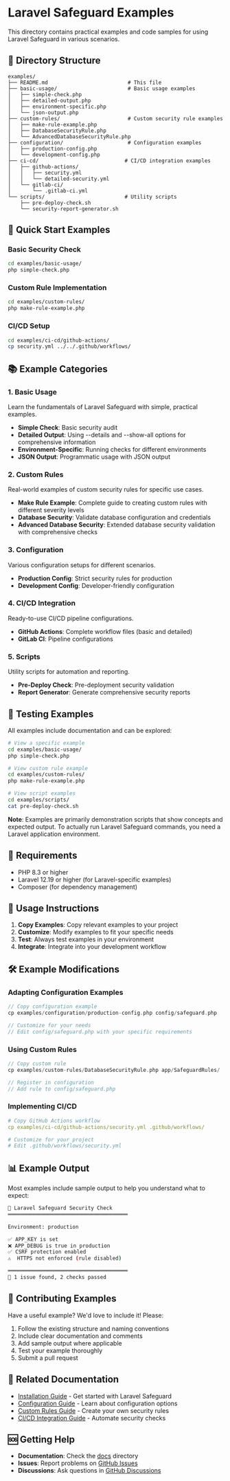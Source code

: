 # Laravel Safeguard Examples

This directory contains practical examples and code samples for using Laravel Safeguard in various scenarios.

## 📁 Directory Structure

```
examples/
├── README.md                          # This file
├── basic-usage/                       # Basic usage examples
│   ├── simple-check.php
│   ├── detailed-output.php
│   ├── environment-specific.php
│   └── json-output.php
├── custom-rules/                      # Custom security rule examples
│   ├── make-rule-example.php
│   ├── DatabaseSecurityRule.php
│   └── AdvancedDatabaseSecurityRule.php
├── configuration/                     # Configuration examples
│   ├── production-config.php
│   └── development-config.php
├── ci-cd/                            # CI/CD integration examples
│   ├── github-actions/
│   │   ├── security.yml
│   │   └── detailed-security.yml
│   └── gitlab-ci/
│       └── .gitlab-ci.yml
└── scripts/                          # Utility scripts
    ├── pre-deploy-check.sh
    └── security-report-generator.sh
```

## 🚀 Quick Start Examples

### Basic Security Check
```bash
cd examples/basic-usage/
php simple-check.php
```

### Custom Rule Implementation
```bash
cd examples/custom-rules/
php make-rule-example.php
```

### CI/CD Setup
```bash
cd examples/ci-cd/github-actions/
cp security.yml ../../.github/workflows/
```

## 📚 Example Categories

### 1. Basic Usage
Learn the fundamentals of Laravel Safeguard with simple, practical examples.

- **Simple Check**: Basic security audit
- **Detailed Output**: Using --details and --show-all options for comprehensive information
- **Environment-Specific**: Running checks for different environments
- **JSON Output**: Programmatic usage with JSON output

### 2. Custom Rules
Real-world examples of custom security rules for specific use cases.

- **Make Rule Example**: Complete guide to creating custom rules with different severity levels
- **Database Security**: Validate database configuration and credentials
- **Advanced Database Security**: Extended database security validation with comprehensive checks

### 3. Configuration
Various configuration setups for different scenarios.

- **Production Config**: Strict security rules for production
- **Development Config**: Developer-friendly configuration

### 4. CI/CD Integration
Ready-to-use CI/CD pipeline configurations.

- **GitHub Actions**: Complete workflow files (basic and detailed)
- **GitLab CI**: Pipeline configurations

### 5. Scripts
Utility scripts for automation and reporting.

- **Pre-Deploy Check**: Pre-deployment security validation
- **Report Generator**: Generate comprehensive security reports

## 🧪 Testing Examples

All examples include documentation and can be explored:

```bash
# View a specific example
cd examples/basic-usage/
php simple-check.php

# View custom rule example
cd examples/custom-rules/
php make-rule-example.php

# View script examples
cd examples/scripts/
cat pre-deploy-check.sh
```

**Note**: Examples are primarily demonstration scripts that show concepts and expected output. To actually run Laravel Safeguard commands, you need a Laravel application environment.

## 🔧 Requirements

- PHP 8.3 or higher
- Laravel 12.19 or higher (for Laravel-specific examples)
- Composer (for dependency management)

## 📝 Usage Instructions

1. **Copy Examples**: Copy relevant examples to your project
2. **Customize**: Modify examples to fit your specific needs
3. **Test**: Always test examples in your environment
4. **Integrate**: Integrate into your development workflow

## 🛠️ Example Modifications

### Adapting Configuration Examples

```php
// Copy configuration example
cp examples/configuration/production-config.php config/safeguard.php

// Customize for your needs
// Edit config/safeguard.php with your specific requirements
```

### Using Custom Rules

```php
// Copy custom rule
cp examples/custom-rules/DatabaseSecurityRule.php app/SafeguardRules/

// Register in configuration
// Add rule to config/safeguard.php
```

### Implementing CI/CD

```yaml
# Copy GitHub Actions workflow
cp examples/ci-cd/github-actions/security.yml .github/workflows/

# Customize for your project
# Edit .github/workflows/security.yml
```

## 📊 Example Output

Most examples include sample output to help you understand what to expect:

```bash
🔐 Laravel Safeguard Security Check
═══════════════════════════════════════

Environment: production

✅ APP_KEY is set
❌ APP_DEBUG is true in production
✅ CSRF protection enabled
⚠️  HTTPS not enforced (rule disabled)

═══════════════════════════════════════
🎯 1 issue found, 2 checks passed
```

## 🤝 Contributing Examples

Have a useful example? We'd love to include it! Please:

1. Follow the existing structure and naming conventions
2. Include clear documentation and comments
3. Add sample output where applicable
4. Test your example thoroughly
5. Submit a pull request

## 📖 Related Documentation

- [Installation Guide](../docs/installation.md) - Get started with Laravel Safeguard
- [Configuration Guide](../docs/configuration.md) - Learn about configuration options
- [Custom Rules Guide](../docs/custom-rules.md) - Create your own security rules
- [CI/CD Integration Guide](../docs/ci-cd-integration.md) - Automate security checks

## 🆘 Getting Help

- **Documentation**: Check the [docs](../docs/) directory
- **Issues**: Report problems on [GitHub Issues](https://github.com/Grazulex/laravel-safeguard/issues)
- **Discussions**: Ask questions in [GitHub Discussions](https://github.com/Grazulex/laravel-safeguard/discussions)